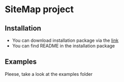 # SiteMap project

## Installation
 - You can download installation package via the [link](https://github.com/AnnaZhuravleva/sitemap/blob/main/sitemap_1/sitemap-project/dist/sitemap-1.0.tar.gz)
 - You can find README in the installation package
 
 ## Examples
 Pleese, take a look at the examples folder
